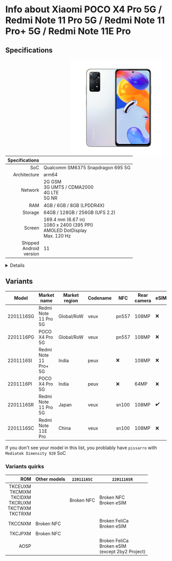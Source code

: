 # Info about Xiaomi POCO X4 Pro 5G / Redmi Note 11 Pro 5G / Redmi Note 11 Pro+ 5G / Redmi Note 11E Pro

## Specifications

<img align="right" alt="Redmi Note 11 Pro 5G" src="https://raw.githubusercontent.com/PixelExperience/official_devices/master/images/.thumbs/300/veux.png" />

|                Specifications |                                                                                 |
| ----------------------------: | :------------------------------------------------------------------------------ |
|                           SoC | Qualcomm SM6375 Snapdragon 695 5G                                               |
|                  Architecture | arm64                                                                           |
|                       Network | 2G GSM<br>3G UMTS / CDMA2000<br>4G LTE<br>5G NR                                 |
|                           RAM | 4GB / 6GB / 8GB (LPDDR4X)                                                       |
|                       Storage | 64GB / 128GB / 256GB (UFS 2.2)                                                  |
|                        Screen | 169.4 mm (6.67 in)<br>1080 x 2400 (395 PPI)<br>AMOLED DotDisplay<br>Max. 120 Hz |
| Shipped<br>Android<br>version | 11                                                                              |

<details>

| Specifications |                                                                                                                                                                                   |
| -------------: | :-------------------------------------------------------------------------------------------------------------------------------------------------------------------------------- |
|     Dimensions | 164.2 x 76.1 x 8.1 mm                                                                                                                                                             |
|            CPU | 2x Kryo 660 Gold 2.2GHz<br>6x Kryo 660 Silver 1.7GHz                                                                                                                              |
|            GPU | Adreno 619                                                                                                                                                                        |
|      Bluetooth | 5<br>A2DP + aptX                                                                                                                                                                  |
|          Wi-Fi | 802.11 a/b/g/n/ac, dual-band<br>Wi-Fi Direct                                                                                                                                      |
|        Cameras | 108/64 MP (wide)<br>8 MP (ultrawide)<br>2 MP (macro)<br>16 MP, No flash                                                                                                           |
|        Battery | Non-removable Li-Po 5000 mAh                                                                                                                                                      |
|    Peripherals | A-GPS<br>Accelerometer<br>Compass<br>Dual SIM<br>Fingerprint reader<br>GLONASS<br>GPS<br>Gyroscope<br>IR blaster<br>Light sensor<br>Ultrasound proximity sensor<br>NFC<br>USB OTG |

</details>

## Variants

| Model     | Market name           | Market region | Codename | NFC   | Rear camera | eSIM |
| --------- | --------------------- | ------------- | -------- | ----- | ----------- | ---- |
| 2201116SG | Redmi Note 11 Pro 5G  | Global/RoW    | veux     | pn557 | 108MP       | ❌    |
| 2201116PG | POCO X4 Pro 5G        | Global/RoW    | veux     | pn557 | 108MP       | ❌    |
| 2201116SI | Redmi Note 11 Pro+ 5G | India         | peux     | ❌     | 108MP       | ❌    |
| 2201116PI | POCO X4 Pro 5G        | India         | peux     | ❌     | 64MP        | ❌    |
| 2201116SR | Redmi Note 11 Pro 5G  | Japan         | veux     | sn100 | 108MP       | ✔️   |
| 2201116SC | Redmi Note 11E Pro    | China         | veux     | sn100 | 108MP       | ❌    |

If you don't see your model in this list, you problably have `pissarro` with `Mediatek Dimensity 920` SoC

### Variants quirks

|                                                            ROM | Other models | `2201116SC` | `2201116SR`                                           |
| -------------------------------------------------------------: | ------------ | ----------- | ----------------------------------------------------- |
| TKCEUXM<br>TKCMIXM<br>TKCIDXM<br>TKCRUXM<br>TKCTWXM<br>TKCTRXM |              | Broken NFC  | Broken NFC<br>Broken eSIM                             |
|                                                        TKCCNXM | Broken NFC   |             | Broken FeliCa<br>Broken eSIM                          |
|                                                        TKCJPXM | Broken NFC   |             |                                                       |
|                                                           AOSP |              |             | Broken FeliCa<br>Broken eSIM<br>(except 2by2 Project) |
